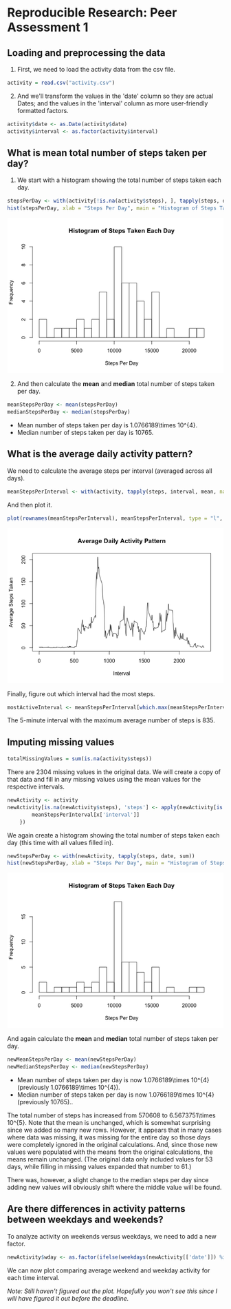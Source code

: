 # Reproducible Research: Peer Assessment 1


## Loading and preprocessing the data

1. First, we need to load the activity data from the csv file.

```r
activity = read.csv("activity.csv")
```

2. And we'll transform the values in the 'date' column so they are actual Dates; and the values in the 'interval' column as more user-friendly formatted factors.

```r
activity$date <- as.Date(activity$date)
activity$interval <- as.factor(activity$interval)
```

## What is mean total number of steps taken per day?

1. We start with a histogram showing the total number of steps taken each day.

```r
stepsPerDay <- with(activity[!is.na(activity$steps), ], tapply(steps, date, sum))
hist(stepsPerDay, xlab = "Steps Per Day", main = "Histogram of Steps Taken Each Day", breaks = 20)
```

![](PA1_template_files/figure-html/steps-per-day-histogram-1.png) 

2. And then calculate the **mean** and **median** total number of steps taken per day.

```r
meanStepsPerDay <- mean(stepsPerDay)
medianStepsPerDay <- median(stepsPerDay)
```
- Mean number of steps taken per day is 1.0766189\times 10^{4}.
- Median number of steps taken per day is 10765.

## What is the average daily activity pattern?

We need to calculate the average steps per interval (averaged across all days).

```r
meanStepsPerInterval <- with(activity, tapply(steps, interval, mean, na.rm = TRUE))
```

And then plot it.

```r
plot(rownames(meanStepsPerInterval), meanStepsPerInterval, type = "l", main = "Average Daily Activity Pattern", xlab = "Interval", ylab = "Average Steps Taken")
```

![](PA1_template_files/figure-html/daily-pattern-plot-1.png) 

Finally, figure out which interval had the most steps.

```r
mostActiveInterval <- meanStepsPerInterval[which.max(meanStepsPerInterval)]
```

The 5-minute interval with the maximum average number of steps is 835.

## Imputing missing values


```r
totalMissingValues = sum(is.na(activity$steps))
```

There are 2304 missing values in the original data. We will create a copy of that data and fill in any missing values using the mean values for the respective intervals.


```r
newActivity <- activity
newActivity[is.na(newActivity$steps), 'steps'] <- apply(newActivity[is.na(newActivity$steps), ], 1, function(x) {
        meanStepsPerInterval[x['interval']] 
    })
```

We again create a histogram showing the total number of steps taken each day (this time with all values filled in).

```r
newStepsPerDay <- with(newActivity, tapply(steps, date, sum))
hist(newStepsPerDay, xlab = "Steps Per Day", main = "Histogram of Steps Taken Each Day", breaks = 20)
```

![](PA1_template_files/figure-html/new-steps-per-day-histogram-1.png) 

And again calculate the **mean** and **median** total number of steps taken per day.

```r
newMeanStepsPerDay <- mean(newStepsPerDay)
newMedianStepsPerDay <- median(newStepsPerDay)
```
- Mean number of steps taken per day is now 1.0766189\times 10^{4} (previously 1.0766189\times 10^{4}).
- Median number of steps taken per day is now 1.0766189\times 10^{4} (previously 10765)..

The total number of steps has increased from 570608 to 6.5673751\times 10^{5}. 
Note that the mean is unchanged, which is somewhat surprising since we added so many new rows. However, it appears that in many cases where data was missing, it was missing for the entire day so those days were completely ignored in the original calculations. And, since those new values were populated with the means from the original calculations, the means remain unchanged. (The original data only included values for 53 days, while filling in missing values expanded that number to 61.)

There was, however, a slight change to the median steps per day since adding new values will obviously shift where the middle value will be found.

## Are there differences in activity patterns between weekdays and weekends?

To analyze activity on weekends versus weekdays, we need to add a new factor.


```r
newActivity$wday <- as.factor(ifelse(weekdays(newActivity[['date']]) %in% c("Saturday", "Sunday"), "weekend", "weekday"))
```

We can now plot comparing average weekend and weekday activity for each time interval.



*Note: Still haven't figured out the plot. Hopefully you won't see this since I will have figured it out before the deadline.*
